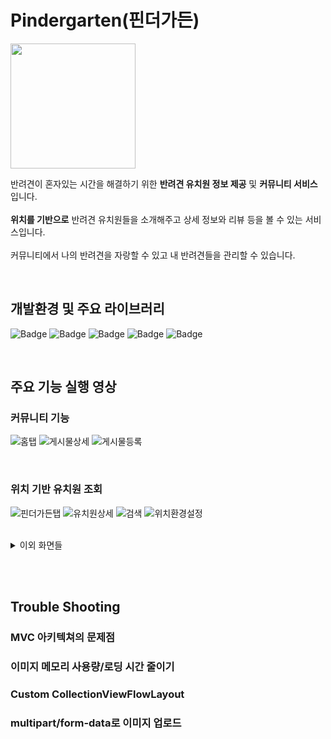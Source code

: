 # Pindergarten(핀더가든)
<img src="https://user-images.githubusercontent.com/68727819/167339490-f177d89c-7058-4e2f-b24a-bb15ca8f78a1.png" width="200"/>

반려견이 혼자있는 시간을 해결하기 위한 __반려견 유치원 정보 제공__ 및 __커뮤니티 서비스__ 입니다. 
<br><br>
__위치를 기반으로__ 반려견 유치원들을 소개해주고 상세 정보와 리뷰 등을 볼 수 있는 서비스입니다. 
<br><br>
커뮤니티에서 나의 반려견을 자랑할 수 있고 내 반려견들을 관리할 수 있습니다.

<br>

## 개발환경 및 주요 라이브러리
![Badge](https://img.shields.io/badge/swift-5.0-orange.svg?)
![Badge](https://img.shields.io/badge/Xcode-12.5-blue.svg?)
![Badge](https://img.shields.io/badge/Snapkit-5.0.1-yellowgreen.svg?)
![Badge](https://img.shields.io/badge/Alamofire-5.4.3-orange.svg?)
![Badge](https://img.shields.io/badge/Kingfisher-6.3.0-yellow.svg?)

<br>

## 주요 기능 실행 영상
### 커뮤니티 기능

![홈탭](https://user-images.githubusercontent.com/68727819/167310409-aacee8c1-6c37-46a6-998f-9b73a1c3460b.gif)
![게시물상세](https://user-images.githubusercontent.com/68727819/167310761-80644af3-dde2-40b1-a76a-9aa2ea9b6023.gif)
![게시물등록](https://user-images.githubusercontent.com/68727819/167310771-61f8d96a-40e9-444b-9fca-f0353400162a.gif)

<br>

### 위치 기반 유치원 조회

![핀더가든탭](https://user-images.githubusercontent.com/68727819/167310821-c72c759b-800f-4ba4-9ab2-94415f80df93.gif)
![유치원상세](https://user-images.githubusercontent.com/68727819/167310825-62feb878-7e95-4bfd-8f37-5c62c7c0f80c.gif)
![검색](https://user-images.githubusercontent.com/68727819/167310835-824cb2f7-ff65-4601-b737-d02c4deec59d.gif)
![위치환경설정](https://user-images.githubusercontent.com/68727819/167310903-e0c4ebcc-da66-410a-aaf8-b493c2f53dec.gif)

<br>

<details>
<summary>이외 화면들</summary>
<div markdown="1">

<img src="https://user-images.githubusercontent.com/68727819/167311112-b96acca0-df5e-4746-999d-6366cfdc7b68.PNG" width="200"/>
<img src="https://user-images.githubusercontent.com/68727819/167311566-3a0d5ff1-6058-4353-9682-8d0984d1bf62.PNG" width="200"/>
<img src="https://user-images.githubusercontent.com/68727819/167311571-17f3cd33-d2f1-481f-b739-a4e158066f0d.PNG" width="200"/> 
<img src="https://user-images.githubusercontent.com/68727819/167311574-5fada227-e083-45e4-9ba8-fb338420585f.PNG" width="200"/>
<img src="https://user-images.githubusercontent.com/68727819/167311576-ac2c712f-632e-4ee3-b178-40f783332821.PNG" width="200"/>
<img src="https://user-images.githubusercontent.com/68727819/167340326-7ee051db-46e1-495b-8d3a-fed05dd16e19.PNG" width="200"/>
<img src="https://user-images.githubusercontent.com/68727819/167311264-57399cf1-56fa-4930-973f-1d6049258971.PNG" width="200"/>
<img src="https://user-images.githubusercontent.com/68727819/167311305-9fe21963-08f9-420f-b3ec-2e18a0d0a230.PNG" width="200"/>
<img src="https://user-images.githubusercontent.com/68727819/167311303-764458dd-0558-4c3c-8b27-f9350b230ed2.PNG" width="200"/>
<img src="https://user-images.githubusercontent.com/68727819/167311310-73226e0a-f363-4195-968a-236031440c4d.PNG" width="200"/>
<img src="https://user-images.githubusercontent.com/68727819/167311376-49a1da61-b244-4421-9da1-fe2a7890dae2.PNG" width="200"/>
<img src="https://user-images.githubusercontent.com/68727819/167311314-4a579fb3-3a8a-4fd1-ad62-686b0613c138.PNG" width="200"/>

</div>
</details>

<br><br>
## Trouble Shooting
### MVC 아키텍쳐의 문제점

### 이미지 메모리 사용량/로딩 시간 줄이기

### Custom CollectionViewFlowLayout

### multipart/form-data로 이미지 업로드
